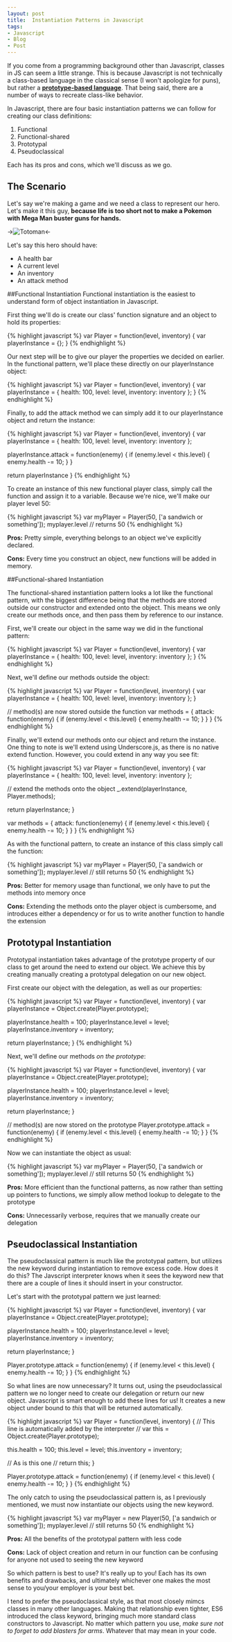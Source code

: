 ```yaml
---
layout: post
title:  Instantiation Patterns in Javascript
tags:
- Javascript
- Blog
- Post
---
```


If you come from a programming background other than Javascript, classes in JS can seem a little strange. This is because Javascript is not technically a class-based language in the classical sense (I won't apologize for puns), but rather a **[prototype-based language](https://en.wikipedia.org/wiki/Prototype-based_programming)**. That being said, there are a number of ways to recreate class-like behavior.
<div class="divider"></div>
In Javascript, there are four basic instantiation patterns we can follow for creating our class definitions:

1. Functional
2. Functional-shared
3. Prototypal
4. Pseudoclassical

<div class="divider"></div>
Each has its pros and cons, which we'll discuss as we go.

## The Scenario

Let's say we're making a game and we need a class to represent our hero. Let's make it this guy, **because life is too short not to make a Pokemon with Mega Man buster guns for hands.**

->![Totoman](/sustain/assets/images/totoman.png)<-

Let's say this hero should have:

* A health bar
* A current level
* An inventory
* An attack method

##Functional Instantiation
Functional instantiation is the easiest to understand form of object instantiation in Javascript.

First thing we'll do is create our class' function signature and an object to hold its properties:

{% highlight javascript %}
var Player = function(level, inventory) {
  var playerInstance = {};
}
{% endhighlight %}

Our next step will be to give our player the properties we decided on earlier. In the functional pattern, we'll place these directly on our playerInstance object:

{% highlight javascript %}
var Player = function(level, inventory) {
  var playerInstance = {
    health: 100,
    level: level,
    inventory: inventory
  };
}
{% endhighlight %}

Finally, to add the attack method we can simply add it to our playerInstance object and return the instance:

{% highlight javascript %}
var Player = function(level, inventory) {
  var playerInstance = {
    health: 100,
    level: level,
    inventory: inventory
  };

  playerInstance.attack = function(enemy) {
    if (enemy.level < this.level) {
      enemy.health -= 10;
    }
  }

  return playerInstance
}
{% endhighlight %}

To create an instance of this new functional player class, simply call the function and assign it to a variable. Because we're nice, we'll make our player level 50:

{% highlight javascript %}
var myPlayer = Player(50, ['a sandwich or something']);
myplayer.level // returns 50
{% endhighlight %}

**Pros:** Pretty simple, everything belongs to an object we've explicitly declared.

**Cons:** Every time you construct an object, new functions will be added in memory.

##Functional-shared Instantiation

The functional-shared instantiation pattern looks a lot like the functional pattern, with the biggest difference being that the methods are stored outside our constructor and extended onto the object. This means we only create our methods once, and then pass them by reference to our instance.

First, we'll create our object in the same way we did in the functional pattern:

{% highlight javascript %}
var Player = function(level, inventory) {
  var playerInstance = {
    health: 100,
    level: level,
    inventory: inventory
  };
}
{% endhighlight %}

Next, we'll define our methods outside the object:

{% highlight javascript %}
var Player = function(level, inventory) {
  var playerInstance = {
    health: 100,
    level: level,
    inventory: inventory
  };
}

// method(s) are now stored outside the function
var methods = {
  attack: function(enemy) {
    if (enemy.level < this.level) {
      enemy.health -= 10;
    }
  }
}
{% endhighlight %}

Finally, we'll extend our methods onto our object and return the instance. One thing to note is we'll extend using Underscore.js, as there is no native extend function. However, you could extend in any way you see fit:

{% highlight javascript %}
var Player = function(level, inventory) {
  var playerInstance = {
    health: 100,
    level: level,
    inventory: inventory
  };

  // extend the methods onto the object
  _.extend(playerInstance, Player.methods);

  return playerInstance;
}

var methods = {
  attack: function(enemy) {
    if (enemy.level < this.level) {
      enemy.health -= 10;
    }
  }
}
{% endhighlight %}

As with the functional pattern, to create an instance of this class simply call the function:

{% highlight javascript %}
var myPlayer = Player(50, ['a sandwich or something']);
myplayer.level // still returns 50
{% endhighlight %}

**Pros:** Better for memory usage than functional, we only have to put the methods into memory once

**Cons:** Extending the methods onto the player object is cumbersome, and introduces either a dependency or for us to write another function to handle the extension

## Prototypal Instantiation

Prototypal instantiation takes advantage of the prototype property of our class to get around the need to extend our object. We achieve this by creating manually creating a prototypal delegation on our new object.

First create our object with the delegation, as well as our properties:

{% highlight javascript %}
var Player = function(level, inventory) {
  var playerInstance = Object.create(Player.prototype);

  playerInstance.health = 100;
  playerInstance.level = level;
  playerInstance.inventory = inventory;

  return playerInstance;
}
{% endhighlight %}

Next, we'll define our methods _on the prototype_:

{% highlight javascript %}
var Player = function(level, inventory) {
  var playerInstance = Object.create(Player.prototype);

  playerInstance.health = 100;
  playerInstance.level = level;
  playerInstance.inventory = inventory;

  return playerInstance;
}

// method(s) are now stored on the prototype
Player.prototype.attack = function(enemy) {
  if (enemy.level < this.level) {
    enemy.health -= 10;
  }
}
{% endhighlight %}

Now we can instantiate the object as usual:

{% highlight javascript %}
var myPlayer = Player(50, ['a sandwich or something']);
myplayer.level // still returns 50
{% endhighlight %}

**Pros:** More efficient than the functional patterns, as now rather than setting up pointers to functions, we simply allow method lookup to delegate to the prototype

**Cons:** Unnecessarily verbose, requires that we manually create our delegation

## Pseudoclassical Instantiation

The pseudoclassical pattern is much like the prototypal pattern, but utilizes the new keyword during instantiation to remove excess code. How does it do this? The Javscript interpreter knows when it sees the keyword new that there are a couple of lines it should insert in your constructor.

Let's start with the prototypal pattern we just learned:

{% highlight javascript %}
var Player = function(level, inventory) {
  var playerInstance = Object.create(Player.prototype);

  playerInstance.health = 100;
  playerInstance.level = level;
  playerInstance.inventory = inventory;

  return playerInstance;
}

Player.prototype.attack = function(enemy) {
  if (enemy.level < this.level) {
    enemy.health -= 10;
  }
}
{% endhighlight %}

So what lines are now unnecessary? It turns out, using the pseudoclassical pattern we no longer need to create our delegation or return our new object. Javascript is smart enough to add these lines for us! It creates a new object under bound to _this_ that will be returned automatically.

{% highlight javascript %}
var Player = function(level, inventory) {
  // This line is automatically added by the interpreter
  // var this = Object.create(Player.prototype);

  this.health = 100;
  this.level = level;
  this.inventory = inventory;

  // As is this one
  // return this;
}

Player.prototype.attack = function(enemy) {
  if (enemy.level < this.level) {
    enemy.health -= 10;
  }
}
{% endhighlight %}

The only catch to using the pseudoclassical pattern is, as I previously mentioned, we must now instantiate our objects using the new keyword.

{% highlight javascript %}
var myPlayer = new Player(50, ['a sandwich or something']);
myplayer.level // still returns 50
{% endhighlight %}

**Pros:** All the benefits of the prototypal pattern with less code

**Cons:** Lack of object creation and return in our function can be confusing for anyone not used to seeing the new keyword

<div class="divider"></div>

So which pattern is best to use? It's really up to you! Each has its own benefits and drawbacks, and ultimately whichever one makes the most sense to you/your employer is your best bet.

I tend to prefer the pseudoclassical style, as that most closely mimcs classes in many other languages. Making that relationship even tighter, ES6 introduced the class keyword, bringing much more standard class constructors to Javascript. No matter which pattern you use, *make sure not to forget to add blasters for arms*. Whatever that may mean in your code.